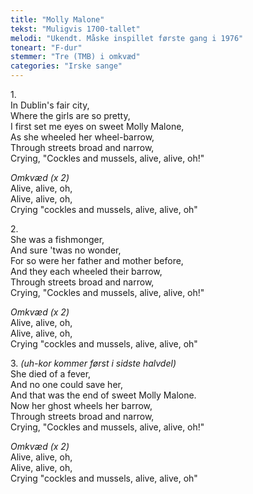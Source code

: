 ```yaml
---
title: "Molly Malone"
tekst: "Muligvis 1700-tallet"
melodi: "Ukendt. Måske inspillet første gang i 1976"
toneart: "F-dur"
stemmer: "Tre (TMB) i omkvæd"
categories: "Irske sange"
---
```


1\.\
In Dublin's fair city,\
Where the girls are so pretty,\
I first set me eyes on sweet Molly Malone,\
As she wheeled her wheel-barrow,\
Through streets broad and narrow,\
Crying, "Cockles and mussels, alive, alive, oh!"

*Omkvæd (x 2)*\
Alive, alive, oh,\
Alive, alive, oh,\
Crying "cockles and mussels, alive, alive, oh"

2\.\
She was a fishmonger,\
And sure 'twas no wonder,\
For so were her father and mother before,\
And they each wheeled their barrow,\
Through streets broad and narrow,\
Crying, "Cockles and mussels, alive, alive, oh!"

*Omkvæd (x 2)*\
Alive, alive, oh,\
Alive, alive, oh,\
Crying "cockles and mussels, alive, alive, oh"


3\. *(uh-kor kommer først i sidste halvdel)*\
She died of a fever,\
And no one could save her,\
And that was the end of sweet Molly Malone.\
Now her ghost wheels her barrow,\
Through streets broad and narrow,\
Crying, "Cockles and mussels, alive, alive, oh!"

*Omkvæd (x 2)*\
Alive, alive, oh,\
Alive, alive, oh,\
Crying "cockles and mussels, alive, alive, oh"